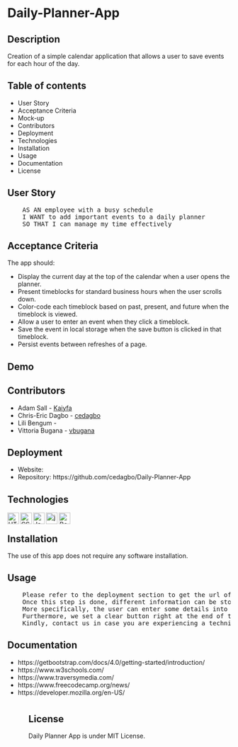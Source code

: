 # Daily-Planner-App

## Description
Creation of a simple calendar application that allows a user to save events for each hour of the day.

## Table of contents
<ul>
    <li>User Story</li>
    <li>Acceptance Criteria</li>
    <li>Mock-up</li>
    <li>Contributors</li>
    <li>Deployment</li>
    <li>Technologies</li>
    <li>Installation</li>
    <li>Usage</li>
    <li>Documentation</li>
    <li>License</li>
</ul>

## User Story
<pre>
    AS AN employee with a busy schedule
    I WANT to add important events to a daily planner
    SO THAT I can manage my time effectively
</pre>

## Acceptance Criteria
The app should:
<ul>
    <li>Display the current day at the top of the calendar when a user opens the planner.</li>
    <li>Present timeblocks for standard business hours when the user scrolls down.</li>
    <li>Color-code each timeblock based on past, present, and future when the timeblock is viewed.</li>
    <li>Allow a user to enter an event when they click a timeblock.</li>
    <li>Save the event in local storage when the save button is clicked in that timeblock.</li>
    <li>Persist events between refreshes of a page.</li>
</ul>

## Demo

## Contributors
<ul>
    <li>Adam Sall - <a href="https://www.github.com/Kaiyfa">Kaiyfa</a> </li>
    <li>Chris-Eric Dagbo - <a href="https://www.github.com/cedagbo">cedagbo</a>  </li>
    <li>Lili Bengum - </li>
    <li>Vittoria Bugana - <a href="https://www.github.com/vbugana">vbugana</a> </li>
</ul>

## Deployment
<ul>
    <li>Website: </li>
    <li>Repository: https://github.com/cedagbo/Daily-Planner-App </li>
</ul>

## Technologies
<img align="left" alt="HTML5" width="26px" src="https://cdn.jsdelivr.net/gh/devicons/devicon/icons/html5/html5-plain-wordmark.svg" />
<img align="left" alt="CSS3" width="26px" src="https://cdn.jsdelivr.net/gh/devicons/devicon/icons/css3/css3-plain-wordmark.svg" />
<img align="left" alt="JavaScript" width="26px" src="https://cdn.jsdelivr.net/gh/devicons/devicon/icons/javascript/javascript-original.svg" />
<img align="left" alt="jquery" width="26px" src="https://cdn.jsdelivr.net/gh/devicons/devicon/icons/jquery/jquery-plain-wordmark.svg" />
<img align="left" alt="Bootstrap" width="26px" src="https://cdn.jsdelivr.net/gh/devicons/devicon/icons/bootstrap/bootstrap-original-wordmark.svg" />
                   
<br />

## Installation
The use of this app does not require any software installation.

## Usage
<pre>
    Please refer to the deployment section to get the url of the website that would allow you to access the given web application.
    Once this step is done, different information can be stored related to a specified timeframe. 
    More specifically, the user can enter some details into the text area, and click on the floppy disk button to save it. 
    Furthermore, we set a clear button right at the end of the Planner to enable the user to clear all the details.
    Kindly, contact us in case you are experiencing a technical issue. 
</pre>

## Documentation
<ul>
    <li> https://getbootstrap.com/docs/4.0/getting-started/introduction/ </li>
    <li> https://www.w3schools.com/ </li>
    <li> https://www.traversymedia.com/ </li>
    <li> https://www.freecodecamp.org/news/ </li>
    <li> https://developer.mozilla.org/en-US/ </li>
<ul>

#
    
## License
Daily Planner App is under MIT License.   
          

